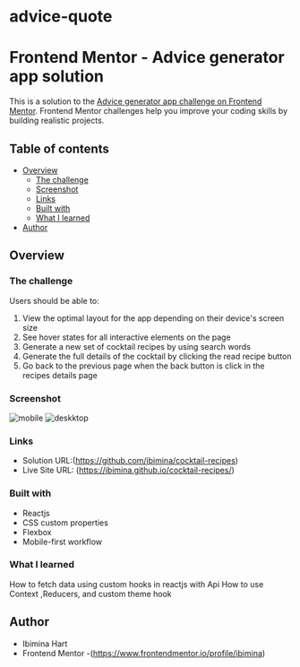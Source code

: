# advice-quote
# Frontend Mentor - Advice generator app solution

This is a solution to the [Advice generator app challenge on Frontend Mentor](https://www.frontendmentor.io/challenges/advice-generator-app-QdUG-13db). Frontend Mentor challenges help you improve your coding skills by building realistic projects.

## Table of contents

- [Overview](#overview)
  - [The challenge](#the-challenge)
  - [Screenshot](#screenshot)
  - [Links](#links)
  - [Built with](#built-with)
  - [What I learned](#what-i-learned)
- [Author](#author)

## Overview

### The challenge

Users should be able to:

1. View the optimal layout for the app depending on their device's screen size
2. See hover states for all interactive elements on the page
3. Generate a new set of cocktail recipes by using search words
4. Generate the full details of the cocktail by clicking the read recipe button
5. Go back to the previous page when the back button is click in the recipes details page


### Screenshot

![mobile]()
![deskktop]()

### Links

- Solution URL:(https://github.com/ibimina/cocktail-recipes)
- Live Site URL: (https://ibimina.github.io/cocktail-recipes/)

### Built with

- Reactjs
- CSS custom properties
- Flexbox
- Mobile-first workflow



### What I learned

How to fetch data using custom hooks in reactjs with Api 
How to use Context ,Reducers, and custom theme hook

## Author

- Ibimina Hart
- Frontend Mentor -(https://www.frontendmentor.io/profile/ibimina)





